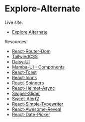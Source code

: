# Explore-Alternate

Live site:

- [Explore Alternate](https://explore-alternate-tanvir.vercel.app)

Resources:

- [React-Router-Dom](https://reactrouter.com/en/main)
- [TailwindCSS](https://tailwindcss.com)
- [Daisy-UI](https://daisyui.com/)
- [Mamba-UI - Components](https://mambaui.com/components)
- [React-Toast](https://www.npmjs.com/package/react-toastify)
- [React-Icons](https://react-icons.github.io/react-icons/)
- [React-Spinners](https://mhnpd.github.io/react-loader-spinner/)
- [React-Helmet-Async](https://www.npmjs.com/package/react-helmet-async/)
- [Swiper-Slider](https://swiperjs.com/)
- [Sweet-Alert2](https://sweetalert2.github.io/)
- [React-Simple-Typewriter](https://www.npmjs.com/package/react-simple-typewriter/v/2.0.0)
- [React-Awesome-Reveal](https://www.npmjs.com/package/react-awesome-reveal#features)
- [React-Date-Picker](https://www.npmjs.com/package/react-datepicker)
